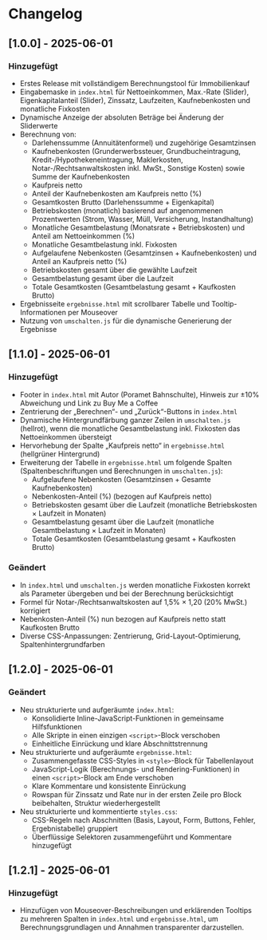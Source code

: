 # Changelog

## [1.0.0] - 2025-06-01
### Hinzugefügt
- Erstes Release mit vollständigem Berechnungstool für Immobilienkauf
- Eingabemaske in `index.html` für Nettoeinkommen, Max.-Rate (Slider), Eigenkapitalanteil (Slider), Zinssatz, Laufzeiten, Kaufnebenkosten und monatliche Fixkosten
- Dynamische Anzeige der absoluten Beträge bei Änderung der Sliderwerte
- Berechnung von:
  - Darlehenssumme (Annuitätenformel) und zugehörige Gesamtzinsen
  - Kaufnebenkosten (Grunderwerbssteuer, Grundbucheintragung, Kredit-/Hypothekeneintragung, Maklerkosten, Notar-/Rechtsanwaltskosten inkl. MwSt., Sonstige Kosten) sowie Summe der Kaufnebenkosten
  - Kaufpreis netto
  - Anteil der Kaufnebenkosten am Kaufpreis netto (%)
  - Gesamtkosten Brutto (Darlehenssumme + Eigenkapital)
  - Betriebskosten (monatlich) basierend auf angenommenen Prozentwerten (Strom, Wasser, Müll, Versicherung, Instandhaltung)
  - Monatliche Gesamtbelastung (Monatsrate + Betriebskosten) und Anteil am Nettoeinkommen (%)
  - Monatliche Gesamtbelastung inkl. Fixkosten
  - Aufgelaufene Nebenkosten (Gesamtzinsen + Kaufnebenkosten) und Anteil an Kaufpreis netto (%)
  - Betriebskosten gesamt über die gewählte Laufzeit
  - Gesamtbelastung gesamt über die Laufzeit
  - Totale Gesamtkosten (Gesamtbelastung gesamt + Kaufkosten Brutto)
- Ergebnisseite `ergebnisse.html` mit scrollbarer Tabelle und Tooltip-Informationen per Mouseover
- Nutzung von `umschalten.js` für die dynamische Generierung der Ergebnisse

## [1.1.0] - 2025-06-01
### Hinzugefügt
- Footer in `index.html` mit Autor (Poramet Bahnschulte), Hinweis zur ±10% Abweichung und Link zu Buy Me a Coffee
- Zentrierung der „Berechnen“- und „Zurück“-Buttons in `index.html`
- Dynamische Hintergrundfärbung ganzer Zeilen in `umschalten.js` (hellrot), wenn die monatliche Gesamtbelastung inkl. Fixkosten das Nettoeinkommen übersteigt
- Hervorhebung der Spalte „Kaufpreis netto“ in `ergebnisse.html` (hellgrüner Hintergrund)
- Erweiterung der Tabelle in `ergebnisse.html` um folgende Spalten (Spaltenbeschriftungen und Berechnungen in `umschalten.js`):
  - Aufgelaufene Nebenkosten (Gesamtzinsen + Gesamte Kaufnebenkosten)
  - Nebenkosten-Anteil (%) (bezogen auf Kaufpreis netto)
  - Betriebskosten gesamt über die Laufzeit (monatliche Betriebskosten × Laufzeit in Monaten)
  - Gesamtbelastung gesamt über die Laufzeit (monatliche Gesamtbelastung × Laufzeit in Monaten)
  - Totale Gesamtkosten (Gesamtbelastung gesamt + Kaufkosten Brutto)
### Geändert
- In `index.html` und `umschalten.js` werden monatliche Fixkosten korrekt als Parameter übergeben und bei der Berechnung berücksichtigt
- Formel für Notar-/Rechtsanwaltskosten auf 1,5% × 1,20 (20% MwSt.) korrigiert
- Nebenkosten-Anteil (%) nun bezogen auf Kaufpreis netto statt Kaufkosten Brutto
- Diverse CSS-Anpassungen: Zentrierung, Grid-Layout-Optimierung, Spaltenhintergrundfarben

## [1.2.0] - 2025-06-01
### Geändert
- Neu strukturierte und aufgeräumte `index.html`:
  - Konsolidierte Inline-JavaScript-Funktionen in gemeinsame Hilfsfunktionen
  - Alle Skripte in einen einzigen `<script>`-Block verschoben
  - Einheitliche Einrückung und klare Abschnittstrennung
- Neu strukturierte und aufgeräumte `ergebnisse.html`:
  - Zusammengefasste CSS-Styles in `<style>`-Block für Tabellenlayout
  - JavaScript-Logik (Berechnungs- und Rendering-Funktionen) in einen `<script>`-Block am Ende verschoben
  - Klare Kommentare und konsistente Einrückung
  - Rowspan für Zinssatz und Rate nur in der ersten Zeile pro Block beibehalten, Struktur wiederhergestellt
- Neu strukturierte und kommentierte `styles.css`:
  - CSS-Regeln nach Abschnitten (Basis, Layout, Form, Buttons, Fehler, Ergebnistabelle) gruppiert
  - Überflüssige Selektoren zusammengeführt und Kommentare hinzugefügt

## [1.2.1] - 2025-06-01
### Hinzugefügt
- Hinzufügen von Mouseover-Beschreibungen und erklärenden Tooltips zu mehreren Spalten in `index.html` und `ergebnisse.html`, um Berechnungsgrundlagen und Annahmen transparenter darzustellen.
